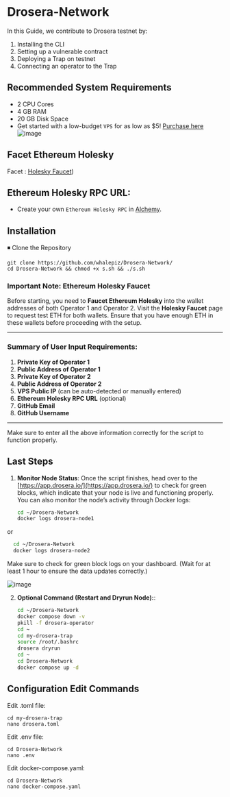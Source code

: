# Drosera-Network
In this Guide, we contribute to Drosera testnet by:
1. Installing the CLI
2. Setting up a vulnerable contract
3. Deploying a Trap on testnet
4. Connecting an operator to the Trap

## Recommended System Requirements
* 2 CPU Cores
* 4 GB RAM
* 20 GB Disk Space
* Get started with a low-budget `VPS` for as low as $5! [Purchase here](https://xorek.cloud/?from=27450)
![image](https://github.com/user-attachments/assets/691efaf0-c589-45df-b2c0-62578e908a56)

## Facet Ethereum Holesky 

Facet : [Holesky Faucet](https://holesky-faucet.pk910.de/))

## Ethereum Holesky RPC URL:
* Create your own `Ethereum Holesky RPC` in [Alchemy](https://dashboard.alchemy.com/).

## Installation
◾ Clone the Repository
```
git clone https://github.com/whalepiz/Drosera-Network/
cd Drosera-Network && chmod +x s.sh && ./s.sh
```

### **Important Note: Ethereum Holesky Faucet**

Before starting, you need to **Faucet Ethereum Holesky** into the wallet addresses of both Operator 1 and Operator 2. Visit the **Holesky Faucet** page to request test ETH for both wallets. Ensure that you have enough ETH in these wallets before proceeding with the setup.

---

### **Summary of User Input Requirements:**

1. **Private Key of Operator 1**
2. **Public Address of Operator 1**
3. **Private Key of Operator 2**
4. **Public Address of Operator 2**
5. **VPS Public IP** (can be auto-detected or manually entered)
6. **Ethereum Holesky RPC URL** (optional)
7. **GitHub Email**
8. **GitHub Username**

---

Make sure to enter all the above information correctly for the script to function properly.

## Last Steps

1. **Monitor Node Status**:
   Once the script finishes, head over to the [https://app.drosera.io/](https://app.drosera.io/) to check for green blocks, which indicate that your node is live and functioning properly.
   You can also monitor the node’s activity through Docker logs:

     ```bash
     cd ~/Drosera-Network
     docker logs drosera-node1
     ```
or

   ```bash
     cd ~/Drosera-Network
     docker logs drosera-node2
   ```

 Make sure to check for green block logs on your dashboard. (Wait for at least 1 hour to ensure the data updates correctly.)

![image](https://github.com/user-attachments/assets/d2d89770-25fb-4ed8-a49c-4d339cd740fe)



2. **Optional Command (Restart and Dryrun Node):**:
     ```bash
     cd ~/Drosera-Network
     docker compose down -v
     pkill -f drosera-operator
     cd ~
     cd my-drosera-trap
     source /root/.bashrc
     drosera dryrun
     cd ~
     cd Drosera-Network
     docker compose up -d
     ```
## Configuration Edit Commands
 
 Edit .toml file:
 ```
cd my-drosera-trap
nano drosera.toml
 ```
Edit .env file:
 ```
cd Drosera-Network
nano .env
 ```
Edit docker-compose.yaml:
 ```
cd Drosera-Network
nano docker-compose.yaml
 ```








